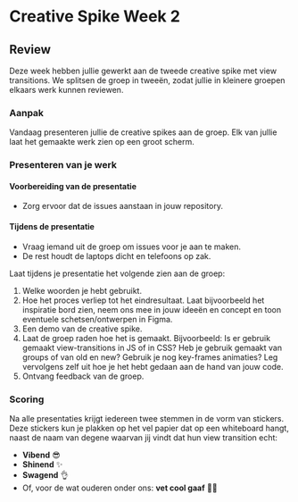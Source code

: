# Creative Spike Week 2  

## Review  

Deze week hebben jullie gewerkt aan de tweede creative spike met view transitions. We splitsen de groep in tweeën, zodat jullie in kleinere groepen elkaars werk kunnen reviewen.  

### Aanpak  

Vandaag presenteren jullie de creative spikes aan de groep. Elk van jullie laat het gemaakte werk zien op een groot scherm.  

### Presenteren van je werk  

#### Voorbereiding van de presentatie  

- Zorg ervoor dat de issues aanstaan in jouw repository.  

#### Tijdens de presentatie  

- Vraag iemand uit de groep om issues voor je aan te maken.  
- De rest houdt de laptops dicht en telefoons op zak.  

Laat tijdens je presentatie het volgende zien aan de groep:  
1. Welke woorden je hebt gebruikt.  
2. Hoe het proces verliep tot het eindresultaat. Laat bijvoorbeeld het inspiratie bord zien, neem ons mee in jouw ideeën en concept en toon eventuele schetsen/ontwerpen in Figma. 
3. Een demo van de creative spike.  
4. Laat de groep raden hoe het is gemaakt. Bijvoorbeeld: Is er gebruik gemaakt view-transitions in JS of in CSS? Heb je gebruik gemaakt van groups of van old en new? Gebruik je nog key-frames animaties? Leg vervolgens zelf uit hoe je het hebt gedaan aan de hand van jouw code. 
5. Ontvang feedback van de groep.  

### Scoring  

Na alle presentaties krijgt iedereen twee stemmen in de vorm van stickers. Deze stickers kun je plakken op het vel papier dat op een whiteboard hangt, naast de naam van degene waarvan jij vindt dat hun view transition echt:  
- **Vibend** 😎  
- **Shinend** ✨  
- **Swagend** 👌  
- Of, voor de wat ouderen onder ons: **vet cool gaaf** 👵🏻  
